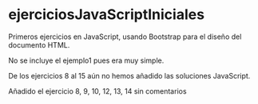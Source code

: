 # ejerciciosJavaScriptIniciales

Primeros ejercicios en JavaScript, usando Bootstrap para el diseño del documento HTML.

No se incluye el ejemplo1 pues era muy simple.

De los ejercicios 8 al 15 aún no hemos añadido las soluciones JavaScript.

Añadido el ejercicio 8, 9, 10, 12, 13, 14 sin comentarios

